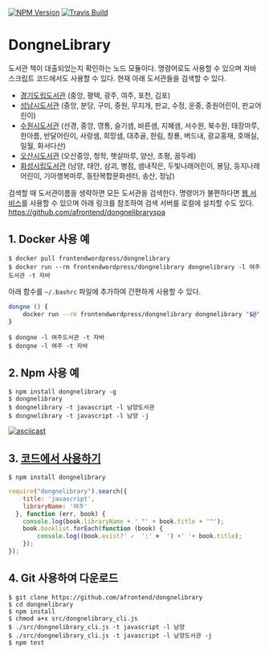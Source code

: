 [![NPM Version][npm-image]][npm-url]
[![Travis Build][travis-build-image]][travis-build-url]

# DongneLibrary
도서관 책이 대출되었는지 확인하는 노드 모듈이다.
명령어로도 사용할 수 있으며 자바스크립트 코드에서도 사용할 수 있다.
현재 아래 도서관들을 검색할 수 있다.

* [경기도립도서관][gg-url] (중앙, 평택, 광주, 여주, 포천, 김포)
* [성남시도서관][snlib-url] (중앙, 분당, 구미, 중원, 무지개, 판교, 수정, 운중, 중원어린이, 판교어린이)
* [수원시도서관][suwon-url] (선경, 중앙, 영통, 슬기샘, 바른샘, 지혜샘, 서수원, 북수원, 태장마루, 한아름, 반달어린이, 사랑샘, 희망샘, 대추골, 한림, 창룡, 버드내, 광교홍재, 호매실, 일월, 화서다산)
* [오산시도서관][osan-url] (오산중앙, 청학, 햇살마루, 양산, 초평, 꿈두레)
* [화성시립도서관][hscity-url] (남양, 태안, 삼괴, 병점, 샘내작은, 두빛나래어린이, 봉담, 둥지나래어린이, 기아행복마루, 동탄복합문화센터, 송산, 정남)

검색할 때 도서관이름을 생략하면 모든 도서관을 검색한다.
명령어가 불편하다면 [웹 서비스][web-ui-url]를 사용할 수 있으며
아래 링크를 참조하여 검색 서버를 로컬에 설치할 수도 있다.
https://github.com/afrontend/dongnelibraryspa

## 1. Docker 사용 예

    $ docker pull frontendwordpress/dongnelibrary
    $ docker run --rm frontendwordpress/dongnelibrary dongnelibrary -l 여주도서관 -t 자바

아래 함수를 `~/.bashrc` 파일에 추가하여 간편하게 사용할 수 있다.

```bash
dongne () {
    docker run --rm frontendwordpress/dongnelibrary dongnelibrary "$@"
}
```

    $ dongne -l 여주도서관 -t 자바
    $ dongne -l 여주 -t 자바

## 2. Npm 사용 예

    $ npm install dongnelibrary -g
    $ dongnelibrary
    $ dongnelibrary -t javascript -l 남양도서관
    $ dongnelibrary -t javascript -l 남양 -j

[![asciicast](https://asciinema.org/a/199fasi2lwe2a4dlf1zcg8y1i.png)](https://asciinema.org/a/199fasi2lwe2a4dlf1zcg8y1i)

## 3. [코드에서 사용하기][sample-url]

    $ npm install dongnelibrary

```javascript
require("dongnelibrary").search({
    title: 'javascript',
    libraryName: '여주'
  }, function (err, book) {
    console.log(book.libraryName + ' "' + book.title + '"');
    book.booklist.forEach(function (book) {
        console.log((book.exist?' ✓  ':' ✖  ') +' '+ book.title);
    });
});
```

## 4. Git 사용하여 다운로드

    $ git clone https://github.com/afrontend/dongnelibrary
    $ cd dongnelibrary
    $ npm install
    $ chmod a+x src/dongnelibrary_cli.js
    $ ./src/dongnelibrary_cli.js -t javascript -l 남양
    $ ./src/dongnelibrary_cli.js -t javascript -l 남양도서관 -j
    $ npm test

[npm-image]: https://img.shields.io/npm/v/dongnelibrary.svg
[npm-url]: https://npmjs.org/package/dongnelibrary
[travis-build-image]: https://travis-ci.org/afrontend/dongnelibrary.svg?branch=master
[travis-build-url]: https://travis-ci.org/afrontend/dongnelibrary
[daum-url]: http://book.daum.net
[gg-url]: http://www.gglib.or.kr
[hscity-url]: https://hscitylib.or.kr
[osan-url]: http://www.osanlibrary.go.kr
[snlib-url]: http://www.snlib.net
[suwon-url]: http://www.suwonlib.go.kr/
[web-ui-url]: https://dongne.herokuapp.com
[sample-url]: https://npm.runkit.com/dongnelibrary
[dongnelibraryspa]: https://github.com/afrontend/dongnelibraryspa

